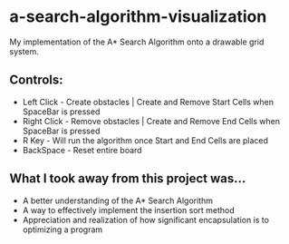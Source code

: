 # a-search-algorithm-visualization
My implementation of the A* Search Algorithm onto a drawable grid system. 
## Controls: 
- Left Click - Create obstacles | Create and Remove Start Cells when SpaceBar is pressed
- Right Click - Remove obstacles | Create and Remove End Cells when SpaceBar is pressed
- R Key - Will run the algorithm once Start and End Cells are placed
- BackSpace - Reset entire board
## What I took away from this project was...
- A better understanding of the A* Search Algorithm
- A way to effectively implement the insertion sort method
- Appreciation and realization of how significant encapsulation is to optimizing a program
